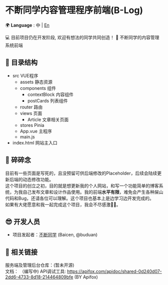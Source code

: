 # 不断同学内容管理程序前端(B-Log)
🌍 **Language** : 中 | [En](/README_en.md)  
  
💻 目前项目仍在开发阶段, 欢迎有想法的同学共同创造！ 
📃 不断同学的内容管理系统前端  

## 📁 目录结构
- src VUE程序
    - assets 静态资源
    - components 组件
        - contextBlock 内容组件
        - postCards 列表组件
    - router 路由
    - views 页面
        - Article 文章相关页面
    - stores Pinia
    - App.vue 主程序
    - main.js
- index.html 网站主入口

## 💬 碎碎念
目前有一些页面是写死的，且没预留可供后端修改的Placeholder，后续会陆续更新后端的动态修改功能。  
这个项目的创立之初，目的就是想更新我的个人网站，和写一个功能简单的博客系统，为我自己发布文章和设计作品使用。我的前端**水平有限**，难免会产生各种屎山代码和Bug，还请各位可以理解。这个项目也基本上是边学习边开发完成的。  
如果有大佬愿意和我一起完成这个项目，我会不尽感激🙏🏻。

## 😎 开发人员
- 项目发起者：[不断同学](https://github.com/buduan) (Baicen, @buduan)

## 🔗 相关链接
服务端及管理后台仓库：(暂未开源)  
文档： （编写中)
API调试工具: https://apifox.com/apidoc/shared-0d240d07-2dd6-4733-8d18-214464809bfe (BY Apifox)  

